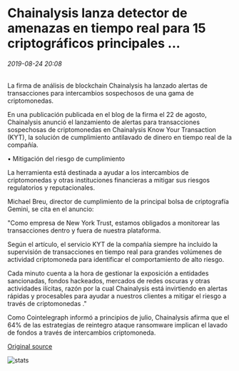 # Chainalysis lanza detector de amenazas en tiempo real para 15 criptográficos principales ...

###### 2019-08-24 20:08

La firma de análisis de blockchain Chainalysis ha lanzado alertas de transacciones para intercambios sospechosos de una gama de criptomonedas.

En una publicación publicada en el blog de la firma el 22 de agosto, Chainalysis anunció el lanzamiento de alertas para transacciones sospechosas de criptomonedas en Chainalysis Know Your Transaction (KYT), la solución de cumplimiento antilavado de dinero en tiempo real de la compañía.

• Mitigación del riesgo de cumplimiento

La herramienta está destinada a ayudar a los intercambios de criptomonedas y otras instituciones financieras a mitigar sus riesgos regulatorios y reputacionales.

Michael Breu, director de cumplimiento de la principal bolsa de criptografía Gemini, se cita en el anuncio:

"Como empresa de New York Trust, estamos obligados a monitorear las transacciones dentro y fuera de nuestra plataforma.

Según el artículo, el servicio KYT de la compañía siempre ha incluido la supervisión de transacciones en tiempo real para grandes volúmenes de actividad criptomoneda para identificar el comportamiento de alto riesgo.

Cada minuto cuenta a la hora de gestionar la exposición a entidades sancionadas, fondos hackeados, mercados de redes oscuras y otras actividades ilícitas, razón por la cual Chainalysis está invirtiendo en alertas rápidas y procesables para ayudar a nuestros clientes a mitigar el riesgo a través de criptomonedas ."

Como Cointelegraph informó a principios de julio, Chainalysis afirma que el 64% de las estrategias de reintegro ataque ransomware implican el lavado de fondos a través de intercambios criptomoneda.

[Original source](https://cointelegraph.com/news/chainalysis-rolls-out-real-time-threat-detector-for-15-major-cryptos)

![stats](https://c.statcounter.com/11760860/0/a89fa40b/1/ "stats")